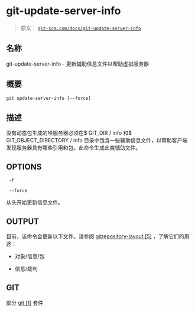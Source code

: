 # git-update-server-info

> 原文： [`git-scm.com/docs/git-update-server-info`](https://git-scm.com/docs/git-update-server-info)

## 名称

git-update-server-info - 更新辅助信息文件以帮助虚拟服务器

## 概要

```
git update-server-info [--force]
```

## 描述

没有动态包生成的哑服务器必须在$ GIT_DIR / info 和$ GIT_OBJECT_DIRECTORY / info 目录中包含一些辅助信息文件，以帮助客户端发现服务器具有哪些引用和包。此命令生成此类辅助文件。

## OPTIONS

```
 -f 
```

```
 --force 
```

从头开始更新信息文件。

## OUTPUT

目前，该命令会更新以下文件。请参阅 [gitrepository-layout [5]](https://git-scm.com/docs/gitrepository-layout) ，了解它们的用途：

*   对象/信息/包

*   信息/裁判

## GIT

部分 [git [1]](https://git-scm.com/docs/git) 套件